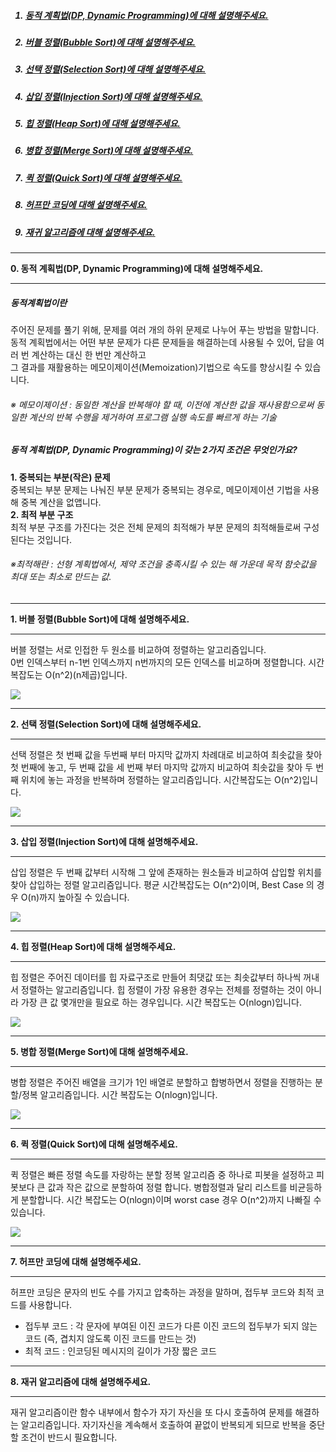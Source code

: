 <ol>
<h5><a href="#zero"><li>동적 계획법(DP, Dynamic Programming)에 대해 설명해주세요.</li></a></h5>
<h5><a href="#one"><li>버블 정렬(Bubble Sort)에 대해 설명해주세요.</li></a></h5>
<h5><a href="#two"><li>선택 정렬(Selection Sort)에 대해 설명해주세요.</li></a></h5>
<h5><a href="#three"><li>삽입 정렬(Injection Sort)에 대해 설명해주세요.</li></a></h5>
<h5><a href="#four"><li>힙 정렬(Heap Sort)에 대해 설명해주세요.</li></a></h5>
<h5><a href="#five"><li>병합 정렬(Merge Sort)에 대해 설명해주세요.</li></a></h5>
<h5><a href="#six"><li>퀵 정렬(Quick Sort)에 대해 설명해주세요.</li></a></h5>
<h5><a href="#seven"><li>허프만 코딩에 대해 설명해주세요.</li></a></h5> 
<h5><a href="#eight"><li>재귀 알고리즘에 대해 설명해주세요.</li></a></h5> 
</ol>


<hr>
<a name="zero"><b>0. 동적 계획법(DP, Dynamic Programming)에 대해 설명해주세요.</b></a>
<hr>
<h5>동적계획법이란</h5>
<p>
주어진 문제를 풀기 위해, 문제를 여러 개의 하위 문제로 나누어 푸는 방법을 말합니다.<br>
동적 계획법에서는 어떤 부분 문제가 다른 문제들을 해결하는데 사용될 수 있어, 답을 여러 번 계산하는 대신 한 번만 계산하고 <br>
그 결과를 재활용하는 메모이제이션(Memoization)기법으로 속도를 향상시킬 수 있습니다.<br>
<h6>※ 메모이제이션 : 동일한 계산을 반복해야 할 때, 이전에 계산한 값을 재사용함으로써 동일한 계산의 반복 수행을 제거하여 프로그램 실행 속도를 빠르게 하는 기술</h6>
</p>

<h5>동적 계획법(DP, Dynamic Programming)이 갖는 2가지 조건은 무엇인가요?</h5>
<p>
<b>1. 중복되는 부분(작은) 문제</b><br>
중복되는 부분 문제는 나눠진 부분 문제가 중복되는 경우로, 메모이제이션 기법을 사용해 중복 계산을 없앱니다.<br>
<b>2. 최적 부분 구조</b><br>
최적 부분 구조를 가진다는 것은 전체 문제의 최적해가 부분 문제의 최적해들로써 구성된다는 것입니다.<br>
<h6>※최적해란 : 선형 계획법에서, 제약 조건을 충족시킬 수 있는 해 가운데 목적 함숫값을 최대 또는 최소로 만드는 값.</h6>
</p>

<hr>
<a name="one"><b>1. 버블 정렬(Bubble Sort)에 대해 설명해주세요.</b></a>
<hr>
<p>
버블 정렬는 서로 인접한 두 원소를 비교하여 정렬하는 알고리즘입니다. <br>
0번 인덱스부터 n-1번 인덱스까지 n번까지의 모든 인덱스를 비교하며 정렬합니다. 시간 복잡도는 O(n^2)(n제곱)입니다.
</p>
<img src="https://img1.daumcdn.net/thumb/R1280x0/?scode=mtistory2&fname=https%3A%2F%2Fblog.kakaocdn.net%2Fdn%2FdF7CXf%2FbtrunN5i9wZ%2FwDQ3px86zQFffgoq8X6jk0%2Fimg.png">


<hr>
<a name="two"><b>2. 선택 정렬(Selection Sort)에 대해 설명해주세요.</b></a>
<hr>
<p>
선택 정렬은 첫 번째 값을 두번째 부터 마지막 값까지 차례대로 비교하여 최솟값을 찾아 첫 번째에 놓고, 
두 번째 값을 세 번째 부터 마지막 값까지 비교하여 최솟값을 찾아 두 번째 위치에 놓는 과정을 반복하며 정렬하는 알고리즘입니다. 시간복잡도는 O(n^2)입니다.
</p>
<img src="https://img1.daumcdn.net/thumb/R1280x0/?scode=mtistory2&fname=https%3A%2F%2Fblog.kakaocdn.net%2Fdn%2FQ4cCJ%2FbtrugRai7Eu%2FRRRuKTk5SmtWwwHtukI321%2Fimg.png">

<hr>
<a name="three"><b>3. 삽입 정렬(Injection Sort)에 대해 설명해주세요.</b></a>
<hr>
<p>
삽입 정렬은 두 번째 값부터 시작해 그 앞에 존재하는 원소들과 비교하여 삽입할 위치를 찾아 삽입하는 정렬 알고리즘입니다.
평균 시간복잡도는 O(n^2)이며, Best Case 의 경우 O(n)까지 높아질 수 있습니다.
</p>
<img src="https://img1.daumcdn.net/thumb/R1280x0/?scode=mtistory2&fname=https%3A%2F%2Fblog.kakaocdn.net%2Fdn%2FdbxIDl%2FbtrubguAkll%2F0uQYXB6AN4pJFHgz02DyJ0%2Fimg.png">

<hr>
<a name="four"><b>4. 힙 정렬(Heap Sort)에 대해 설명해주세요.</b></a>
<hr>
<p>
힙 정렬은 주어진 데이터를 힙 자료구조로 만들어 최댓값 또는 최솟값부터 하나씩 꺼내서 정렬하는 알고리즘입니다.
힙 정렬이 가장 유용한 경우는 전체를 정렬하는 것이 아니라 가장 큰 값 몇개만을 필요로 하는 경우입니다.
시간 복잡도는 O(nlogn)입니다.
</p>
<img src="https://img1.daumcdn.net/thumb/R1280x0/?scode=mtistory2&fname=https%3A%2F%2Fblog.kakaocdn.net%2Fdn%2FbGaV5K%2FbtrugQh7CfC%2Fy8fnz09GeGdx2rSxjtkSU0%2Fimg.png">

<hr>
<a name="five"><b>5. 병합 정렬(Merge Sort)에 대해 설명해주세요.</b></a>
<hr>
<p>
병합 정렬은 주어진 배열을 크기가 1인 배열로 분할하고 합병하면서 정렬을 진행하는 분할/정복 알고리즘입니다.
시간 복잡도는 O(nlogn)입니다.  
</p>
<img src="https://img1.daumcdn.net/thumb/R1280x0/?scode=mtistory2&fname=https%3A%2F%2Fblog.kakaocdn.net%2Fdn%2FcCXDyt%2FbtruiTyKGcq%2FdwTYHpkXN8eM5SHkqrg9UK%2Fimg.png">


<hr>
<a name="six"><b>6. 퀵 정렬(Quick Sort)에 대해 설명해주세요.</b></a>
<hr>
<p>
퀵 정렬은 빠른 정렬 속도를 자랑하는 분할 정복 알고리즘 중 하나로 피봇을 설정하고 피봇보다 큰 값과 작은 값으로 분할하여 정렬 합니다. 
병합정렬과 달리 리스트를 비균등하게 분할합니다.
시간 복잡도는 O(nlogn)이며 worst case 경우 O(n^2)까지 나빠질 수 있습니다.
</p>
<img src="https://img1.daumcdn.net/thumb/R1280x0/?scode=mtistory2&fname=https%3A%2F%2Fblog.kakaocdn.net%2Fdn%2FdvuyQs%2FbtruqGdjHQc%2F1rci2y82EK94fRZMrolLwK%2Fimg.jpg">

<hr>
<a name="seven"><b>7. 허프만 코딩에 대해 설명해주세요.</b></a>
<hr>
<p>
허프만 코딩은 문자의 빈도 수를 가지고 압축하는 과정을 말하며, 접두부 코드와 최적 코드를 사용합니다.
</p>
<ul>
  <li>접두부 코드 : 각 문자에 부여된 이진 코드가 다른 이진 코드의 접두부가 되지 않는 코드 (즉, 겹치지 않도록 이진 코드를 만드는 것)</li>
  <li>최적 코드 : 인코딩된 메시지의 길이가 가장 짧은 코드</li>
</ul>

<hr>
<a name="eight"><b>8. 재귀 알고리즘에 대해 설명해주세요.</b></a>
<hr>
<p>
재귀 알고리즘이란 함수 내부에서 함수가 자기 자신을 또 다시 호출하여 문제를 해결하는 알고리즘입니다.
자기자신을 계속해서 호출하여 끝없이 반복되게 되므로 반복을 중단할 조건이 반드시 필요합니다.
</p>

